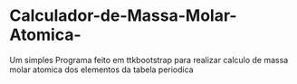 # Calculador-de-Massa-Molar-Atomica-
Um simples Programa feito em ttkbootstrap para realizar calculo de massa molar atomica dos elementos da tabela periodica
